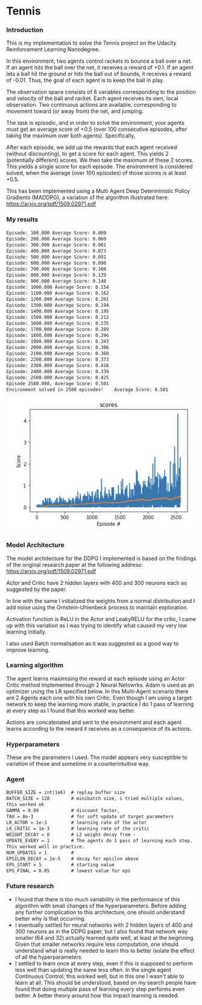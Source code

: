 # Tennis

### Introduction

This is my implementation to solve the Tennis project on the Udacity Reinforcement Learning Nanodegree. 

In this environment, two agents control rackets to bounce a ball over a net. If an agent hits the ball over the net, it receives a reward of +0.1. If an agent lets a ball hit the ground or hits the ball out of bounds, it receives a reward of -0.01. Thus, the goal of each agent is to keep the ball in play.

The observation space consists of 8 variables corresponding to the position and velocity of the ball and racket. Each agent receives its own, local observation. Two continuous actions are available, corresponding to movement toward (or away from) the net, and jumping.

The task is episodic, and in order to solve the environment, your agents must get an average score of +0.5 (over 100 consecutive episodes, after taking the maximum over both agents). Specifically,

After each episode, we add up the rewards that each agent received (without discounting), to get a score for each agent. This yields 2 (potentially different) scores. We then take the maximum of these 2 scores.
This yields a single score for each episode.
The environment is considered solved, when the average (over 100 episodes) of those scores is at least +0.5.

This has been implemented using a Multi Agent Deep Deterministic Policy Gradients (MADDPG), a variation of the algorithm illustrated here: https://arxiv.org/pdf/1509.02971.pdf 

### My results
```
Episode: 100.000 Average Score: 0.009
Episode: 200.000 Average Score: 0.060
Episode: 300.000 Average Score: 0.061
Episode: 400.000 Average Score: 0.073
Episode: 500.000 Average Score: 0.091
Episode: 600.000 Average Score: 0.090
Episode: 700.000 Average Score: 0.108
Episode: 800.000 Average Score: 0.139
Episode: 900.000 Average Score: 0.148
Episode: 1000.000 Average Score: 0.154
Episode: 1100.000 Average Score: 0.162
Episode: 1200.000 Average Score: 0.201
Episode: 1300.000 Average Score: 0.194
Episode: 1400.000 Average Score: 0.195
Episode: 1500.000 Average Score: 0.212
Episode: 1600.000 Average Score: 0.235
Episode: 1700.000 Average Score: 0.289
Episode: 1800.000 Average Score: 0.296
Episode: 1900.000 Average Score: 0.343
Episode: 2000.000 Average Score: 0.306
Episode: 2100.000 Average Score: 0.360
Episode: 2200.000 Average Score: 0.373
Episode: 2300.000 Average Score: 0.416
Episode: 2400.000 Average Score: 0.339
Episode: 2500.000 Average Score: 0.425
Episode 2580.000, Average Score: 0.501
Environment solved in 2580 episodes!	Average Score: 0.501

```
![graph]

[graph]: https://github.com/bidimensional/Tennis/blob/main/tennis-plot.png


### Model Architecture
The model architecture for the DDPG I implemented is based on the findings of the original research paper at the following address: https://arxiv.org/pdf/1509.02971.pdf

Actor and Critic have 2 hidden layers with 400 and 300 neurons each as suggested by the paper.

In line with the same I initialized the weights from a normal distribution and I add noise using the Ornstein-Uhlenbeck process to maintain exploration.

Activation function is ReLU in the Actor and LeakyRELU for the critic, I came up with this variation as I was trying to identify what caused my very low learning initially.

I also used Batch normalisation as it was suggested as a good way to improve learning.

### Learning algorithm
The agent learns maximising the reward at each episode using an Actor Critic method implemented through 2 Neural Netowrks. Adam is used as an optimizer using the LR specified below. In this Multi-Agent scenario there are 2 Agents each one with his own Critic.
Even though I am using a target network to keep the learning more stable, in practice I do 1 pass of learning at every step as I found that this worked way better.

Actions are concatenated and sent to the environment and each agent learns according to the reward it receives as a consequence of its actions.

### Hyperparameters
These are the parameters I used. The model appears very susceptible to variation of these and sometime in a counterintuitive way.

### Agent
```
BUFFER_SIZE = int(1e6)  # replay buffer size
BATCH_SIZE = 128        # minibatch size, i tried multiple values, this worked ok
GAMMA = 0.99            # discount factor, 
TAU = 8e-3              # for soft update of target parameters 
LR_ACTOR = 1e-3         # learning rate of the actor 
LR_CRITIC = 1e-3        # learning rate of the critic 
WEIGHT_DECAY = 0        # L2 weight decay from -
UPDATE_EVERY = 1        # The agents do 1 pass of learning each step. This worked well in practice.
NUM_UPDATES = 1         # 
EPSILON_DECAY = 1e-5    # decay for epsilon above
EPS_START = 5           # starting value 
EPS_FINAL = 0.05        # lowest value for eps
```

### Future research
- I found that there is too much variability in the performance of this algorithm with small changes of the hyperparameters. Before adding any further complication to this architecture, one should understand better why is that occurring. 
- I eventually settled for neural networks with 2 hidden layers of 400 and 300 neurons as in the DDPG paper, but I also found that network way smaller (64 and 32) actually learned quite well, at least at the beginning. Given that smaller networks require less computation, one should understand what is really needed to learn this to better isolate the effect of all the hyperparameters.
- I settled to learn once at every step, even if this is supposed to perform less well than updating the same less often. In the single agent Continuous Control, this worked well, but in this one I wasn't able to learn at all. This should be understood, based on my search people have found that doing multiple pass of learning every step performs even better. A better theory around how this impact learning is needed.

